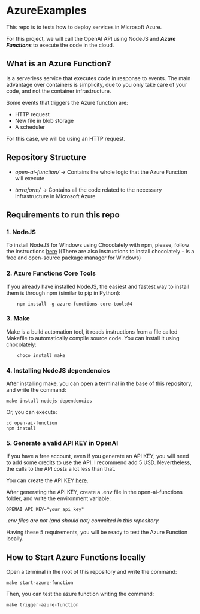 # AzureExamples
This repo is to tests how to deploy services in Microsoft Azure. 

For this project, we will call the OpenAI API using NodeJS and ***Azure Functions*** to execute the code in the cloud.

## What is an Azure Function?

Is a serverless service that executes code in response to events. The main advantage over containers is simplicity, due to you only take care of your code, and not the container infrastructure.

Some events that triggers the Azure function are:

- HTTP request
- New file in blob storage
- A scheduler

For this case, we will be using an HTTP request.

## Repository Structure

- *open-ai-function/* -> Contains the whole logic that the Azure Function will execute

- *terraform/* -> Contains all the code related to the necessary infrastructure in Microsoft Azure

## Requirements to run this repo

### 1. NodeJS

To install NodeJS for Windows using Chocolately with npm, please, follow the instructions [here](https://nodejs.org/en/download) ((There are also instructions to install chocolately - Is a free and open-source package manager for Windows)


### 2. Azure Functions Core Tools

If you already have installed NodeJS, the easiest and fastest way to install them is through npm (similar to pip in Python):

        npm install -g azure-functions-core-tools@4

### 3. Make

Make is a build automation tool, it reads instructions from a file called Makefile to automatically compile source code. You can install it using chocolately:

        choco install make

### 4. Installing NodeJS dependencies

After installing make, you can open a terminal in the base of this repository, and write the command:

    make install-nodejs-dependencies

Or, you can execute:

    cd open-ai-function
    npm install

### 5. Generate a valid API KEY in OpenAI

If you have a free account, even if you generate an API KEY, you will need to add some credits to use the API. I recommend add 5 USD. Nevertheless, the calls to the API costs a lot less than that.

You can create the API KEY [here](https://platform.openai.com/account/api-keys).

After generating the API KEY, create a .env file in the open-ai-functions folder, and write the environment variable:

    OPENAI_API_KEY="your_api_key"

*.env files are not (and should not) commited in this repository.*

Having these 5 requirements, you will be ready to test the Azure Function locally.

## How to Start Azure Functions locally

Open a terminal in the root of this repository and write the command:

    make start-azure-function

Then, you can test the azure function writing the command:

    make trigger-azure-function
